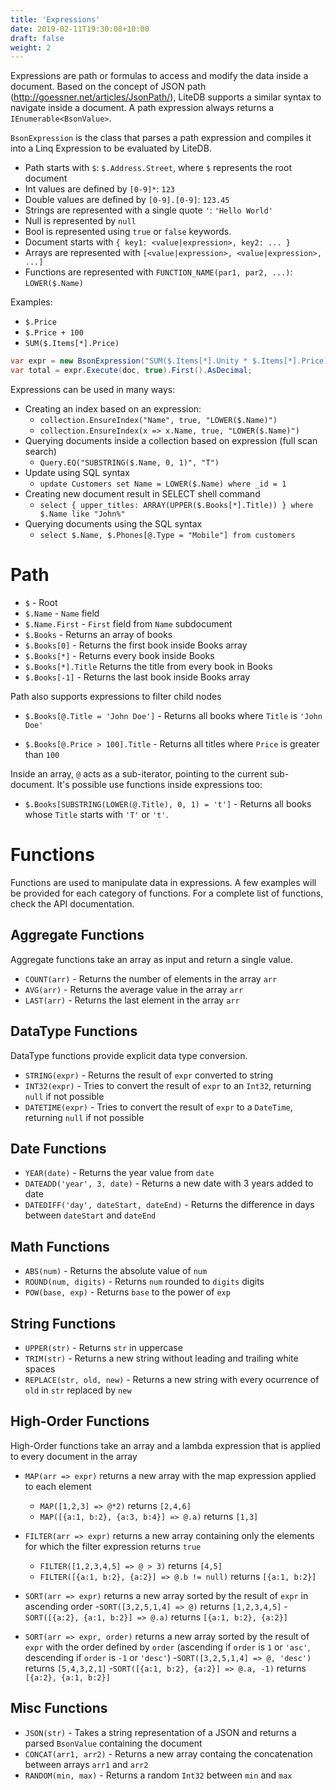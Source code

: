 ```yaml
---
title: 'Expressions'
date: 2019-02-11T19:30:08+10:00
draft: false
weight: 2
---
```


Expressions are path or formulas to access and modify the data inside a document. Based on the concept of JSON path (http://goessner.net/articles/JsonPath/), LiteDB supports a similar syntax to navigate inside a document. A path expression always returns a `IEnumerable<BsonValue>`.

`BsonExpression` is the class that parses a path expression and compiles it into a Linq Expression to be evaluated by LiteDB.

- Path starts with `$`: `$.Address.Street`, where `$` represents the root document
- Int values are defined by `[0-9]*`: `123`
- Double values are defined by `[0-9].[0-9]`: `123.45`
- Strings are represented with a single quote `'`: `'Hello World'`
- Null is represented by `null`
- Bool is represented using `true` or `false` keywords.
- Document starts with `{ key1: <value|expression>, key2: ... }`
- Arrays are represented with `[<value|expression>, <value|expression>, ...]`
- Functions are represented with `FUNCTION_NAME(par1, par2, ...)`: `LOWER($.Name)`

Examples:
- `$.Price`
- `$.Price + 100`
- `SUM($.Items[*].Price)`

```C#
var expr = new BsonExpression("SUM($.Items[*].Unity * $.Items[*].Price)");
var total = expr.Execute(doc, true).First().AsDecimal;
```

Expressions can be used in many ways:

- Creating an index based on an expression:
    - `collection.EnsureIndex("Name", true, "LOWER($.Name)")`
    - `collection.EnsureIndex(x => x.Name, true, "LOWER($.Name)")`
- Querying documents inside a collection based on expression (full scan search)
    - `Query.EQ("SUBSTRING($.Name, 0, 1)", "T")`
- Update using SQL syntax
    - `update Customers set Name = LOWER($.Name) where _id = 1`
- Creating new document result in SELECT shell command
    - `select { upper_titles: ARRAY(UPPER($.Books[*].Title)) } where $.Name like "John%"`	
- Querying documents using the SQL syntax
	- `select $.Name, $.Phones[@.Type = "Mobile"] from customers`

# Path 

- `$` - Root
- `$.Name` - `Name` field
- `$.Name.First` - `First` field from `Name` subdocument  
- `$.Books` - Returns an array of books 
- `$.Books[0]` - Returns the first book inside Books array
- `$.Books[*]` - Returns every book inside Books
- `$.Books[*].Title` Returns the title from every book in Books
- `$.Books[-1]` - Returns the last book inside Books array

Path also supports expressions to filter child nodes

- `$.Books[@.Title = 'John Doe']` - Returns all books where `Title` is `'John Doe'`

- `$.Books[@.Price > 100].Title` - Returns all titles where `Price` is greater than `100`

Inside an array, `@` acts as a sub-iterator, pointing to the current sub-document. It's possible use functions inside expressions too:

- `$.Books[SUBSTRING(LOWER(@.Title), 0, 1) = 't']` - Returns all books whose `Title` starts with `'T'` or `'t'`.

# Functions

Functions are used to manipulate data in expressions. A few examples will be provided for each category of functions. For a complete list of functions, check the API documentation.

## Aggregate Functions

Aggregate functions take an array as input and return a single value.

- `COUNT(arr)` - Returns the number of elements in the array `arr`
- `AVG(arr)` - Returns the average value in the array `arr`
- `LAST(arr)` - Returns the last element in the array `arr`

## DataType Functions

DataType functions provide explicit data type conversion.

- `STRING(expr)` - Returns the result of `expr` converted to string
- `INT32(expr)` - Tries to convert the result of `expr` to an `Int32`, returning `null` if not possible
- `DATETIME(expr)` - Tries to convert the result of `expr` to a `DateTime`, returning `null` if not possible

## Date Functions

- `YEAR(date)` - Returns the year value from `date`
- `DATEADD('year', 3, date)` - Returns a new date with 3 years added to date
- `DATEDIFF('day', dateStart, dateEnd)` - Returns the difference in days between `dateStart` and `dateEnd`

## Math Functions

- `ABS(num)` - Returns the absolute value of `num`
- `ROUND(num, digits)` - Returns `num` rounded to `digits` digits
- `POW(base, exp)` - Returns `base` to the power of `exp`

## String Functions

- `UPPER(str)` - Returns `str` in uppercase
- `TRIM(str)` - Returns a new string without leading and trailing white spaces
- `REPLACE(str, old, new)` - Returns a new string with every ocurrence of `old` in `str` replaced by `new`

## High-Order Functions

High-Order functions take an array and a lambda expression that is applied to every document in the array

- `MAP(arr => expr)` returns a new array with the map expression applied to each element
	- `MAP([1,2,3] => @*2)` returns `[2,4,6]`
	- `MAP([{a:1, b:2}, {a:3, b:4}] => @.a)` returns `[1,3]`
	
- `FILTER(arr => expr)` returns a new array containing only the elements for which the filter expression returns `true`
	- `FILTER([1,2,3,4,5] => @ > 3)` returns `[4,5]`
	- `FILTER([{a:1, b:2}, {a:2}] => @.b != null)` returns `[{a:1, b:2}]`
	
- `SORT(arr => expr)` returns a new array sorted by the result of `expr` in ascending order
	-`SORT([3,2,5,1,4] => @)` returns `[1,2,3,4,5]`
	-`SORT([{a:2}, {a:1, b:2}] => @.a)` returns `[{a:1, b:2}, {a:2}]`
	
- `SORT(arr => expr, order)` returns a new array sorted by the result of `expr` with the order defined by `order` (ascending if `order` is `1` or `'asc'`, descending if `order` is `-1` or `'desc'`)
	-`SORT([3,2,5,1,4] => @, 'desc')` returns `[5,4,3,2,1]`
	-`SORT([{a:1, b:2}, {a:2}] => @.a, -1)` returns `[{a:2}, {a:1, b:2}]` 

## Misc Functions

- `JSON(str)` - Takes a string representation of a JSON and returns a parsed `BsonValue` containing the document
- `CONCAT(arr1, arr2)` - Returns a new array containg the concatenation between arrays `arr1` and `arr2`
- `RANDOM(min, max)` - Returns a random `Int32` between `min` and `max`
